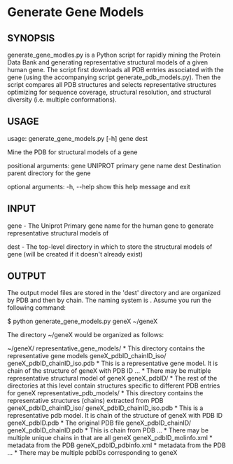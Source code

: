 # Generate Gene Models

## SYNOPSIS

generate_gene_modles.py is a Python script for rapidly mining the Protein Data Bank and generating representative structural models of a given human gene. The script first downloads all PDB entries associated with the gene (using the accompanying script generate_pdb_models.py). Then the script compares all PDB structures and selects representative structures optimizing for sequence coverage, structural resolution, and structural diversity (i.e. multiple conformations).



## USAGE

usage: generate_gene_models.py [-h] gene dest

Mine the PDB for structural models of a gene

positional arguments:
  gene        UNIPROT primary gene name
  dest        Destination parent directory for the gene

optional arguments:
  -h, --help  show this help message and exit



## INPUT

gene - The Uniprot Primary gene name for the human gene to generate representative structural models of

dest - The top-level directory in which to store the structural models of gene (will be created if it doesn't already exist)



## OUTPUT

The output model files are stored in the 'dest' directory and are organized by PDB and then by chain. The naming system is <geneID>_<pdbID>_<chainID>. Assume you run the following command:

  $ python generate_gene_models.py geneX ~/geneX

The directory ~/geneX would be organized as follows:

  ~/geneX/
    representative_gene_models/           * This directory contains the representative gene models
      geneX_pdbID_chainID_iso/
        geneX_pdbID_chainID_iso.pdb       * This is a representative gene model. It is chain <chainID> of the structure of geneX with PDB ID <pdbID>
      ...                                 * There may be multiple representative structural model of geneX
    geneX_pdbID/                          * The rest of the directories at this level contain structures specific to different PDB entries for geneX
      representative_pdb_models/          * This directory contains the representative structures (chains) extracted from PDB <pdbID> 
        geneX_pdbID_chainID_iso/
          geneX_pdbID_chainID_iso.pdb     * This is a representative pdb model. It is chain <chainID> of the structure of geneX with PDB ID <pdbID>
      geneX_pdbID.pdb                     * The original PDB file
      geneX_pdbID_chainID/
        geneX_pdbID_chainID.pdb           * This is chain <chainID> from PDB <pdbID>
      ...                                 * There may be multiple unique chains in <pdbID> that are all geneX
      geneX_pdbID_molinfo.xml             * metadata from the PDB
      geneX_pdbID_pdbinfo.xml             * metadata from the PDB
    ...                                   * There may be multiple pdbIDs corresponding to geneX






